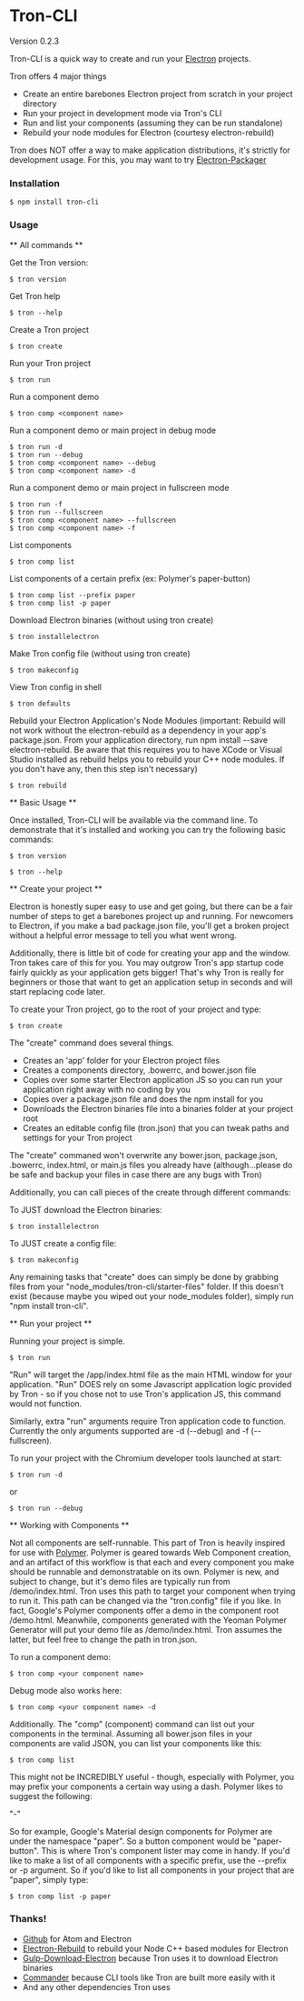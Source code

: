 # Tron-CLI
Version
0.2.3

Tron-CLI is a quick way to create and run your [Electron](http://electron.atom.io/) projects.

Tron offers 4 major things

  - Create an entire barebones Electron project from scratch in your project directory
  - Run your project in development mode via Tron's CLI
  - Run and list your components (assuming they can be run standalone)
  - Rebuild your node modules for Electron (courtesy electron-rebuild)


Tron does NOT offer a way to make application distributions, it's strictly for development usage. For this, you may want to try [Electron-Packager](https://github.com/maxogden/electron-packager)


### Installation

```
$ npm install tron-cli
```

### Usage

** All commands **

Get the Tron version:
```
$ tron version
```

Get Tron help
```
$ tron --help
```

Create a Tron project
```
$ tron create
```

Run your Tron project
```
$ tron run
```

Run a component demo
```
$ tron comp <component name>
```

Run a component demo or main project in debug mode
```
$ tron run -d
$ tron run --debug
$ tron comp <component name> --debug
$ tron comp <component name> -d
```

Run a component demo or main project in fullscreen mode
```
$ tron run -f
$ tron run --fullscreen
$ tron comp <component name> --fullscreen
$ tron comp <component name> -f
```

List components
```
$ tron comp list
```

List components of a certain prefix (ex: Polymer's paper-button)
```
$ tron comp list --prefix paper
$ tron comp list -p paper
```

Download Electron binaries (without using tron create)
```
$ tron installelectron
```

Make Tron config file (without using tron create)
```
$ tron makeconfig
```

View Tron config in shell
```
$ tron defaults
```

Rebuild your Electron Application's Node Modules
(important: Rebuild will not work without the electron-rebuild as a dependency in your app's package.json. From your application directory, run npm install --save electron-rebuild.
Be aware that this requires you to have XCode or Visual Studio installed as rebuild helps you to rebuild your C++ node modules. If you don't have any, then this step isn't necessary)
```
$ tron rebuild
```

** Basic Usage **

Once installed, Tron-CLI will be available via the command line. To demonstrate that it's installed and working you can try the following basic commands:
```
$ tron version
```

```
$ tron --help
```

** Create your project **

Electron is honestly super easy to use and get going, but there can be a fair number of steps to get a barebones project up and running. For newcomers to Electron, if you make a bad package.json file, you'll get a broken project without a helpful error message to tell you what went wrong.

Additionally, there is little bit of code for creating your app and the window. Tron takes care of this for you. You may outgrow Tron's app startup code fairly quickly as your application gets bigger! That's why Tron is really for beginners or those that want to get an application setup in seconds and will start replacing code later.

To create your Tron project, go to the root of your project and type:

```
$ tron create
```

The "create" command does several things.
* Creates an 'app' folder for your Electron project files
* Creates a components directory, .bowerrc, and bower.json file
* Copies over some starter Electron application JS so you can run your application right away with no coding by you
* Copies over a package.json file and does the npm install for you
* Downloads the Electron binaries file into a binaries folder at your project root
* Creates an editable config file (tron.json) that you can tweak paths and settings for your Tron project

The "create" commaned won't overwrite any bower.json, package.json, .bowerrc, index.html, or main.js files you already have (although...please do be safe and backup your files in case there are any bugs with Tron)

Additionally, you can call pieces of the create through different commands:

To JUST download the Electron binaries:
```
$ tron installelectron
```

To JUST create a config file:
```
$ tron makeconfig
```

Any remaining tasks that "create" does can simply be done by grabbing files from your "node_modules/tron-cli/starter-files" folder. If this doesn't exist (because maybe you wiped out your node_modules folder), simply run "npm install tron-cli".

** Run your project **

Running your project is simple.

```
$ tron run
```

"Run" will target the <yourproject>/app/index.html file as the main HTML window for your application. "Run" DOES rely on some Javascript application logic provided by Tron - so if you chose not to use Tron's application JS, this command would not function.

Similarly, extra "run" arguments require Tron application code to function.
Currently the only arguments supported are -d (--debug) and -f (--fullscreen).

To run your project with the Chromium developer tools launched at start:
```
$ tron run -d
```

or

```
$ tron run --debug
```


** Working with Components **

Not all components are self-runnable. This part of Tron is heavily inspired for use with [Polymer](https://www.polymer-project.org).
Polymer is geared towards Web Component creation, and an artifact of this workflow is that each and every component you make should be
runnable and demonstratable on its own. Polymer is new, and subject to change, but it's demo files are typically run from <yourcomponent>/demo/index.html.
Tron uses this path to target your component when trying to run it. This path can be changed via the "tron.config" file if you like.
In fact, Google's Polymer components offer a demo in the component root /demo.html. Meanwhile, components generated with the Yeoman Polymer Generator
will put your demo file as /demo/index.html. Tron assumes the latter, but feel free to change the path in tron.json.

To run a component demo:
```
$ tron comp <your component name>
```

Debug mode also works here:

```
$ tron comp <your component name> -d
```

Additionally. The "comp" (component) command can list out your components in the terminal. Assuming all bower.json files in your components are valid JSON, you can list your components like this:

```
$ tron comp list
```

This might not be INCREDIBLY useful - though, especially with Polymer, you may prefix your components a certain way using a dash. Polymer likes to suggest the following:

"<component namespace>-<component-name>"

So for example, Google's Material design components for Polymer are under the namespace "paper". So a button component would be "paper-button". This is where Tron's component lister may come in handy. If you'd like to make a list of all components with a specific prefix, use the --prefix or -p argument. So if you'd like to list all components in your project that are "paper", simply type:

```
$ tron comp list -p paper
```

### Thanks!
* [Github](https://github.com/) for Atom and Electron
* [Electron-Rebuild](https://github.com/paulcbetts/electron-rebuild) to rebuild your Node C++ based modules for Electron
* [Gulp-Download-Electron](https://github.com/kitematic/gulp-download-electron) because Tron uses it to download Electron binaries
* [Commander](https://github.com/tj/commander.js) because CLI tools like Tron are built more easily with it
* And any other dependencies Tron uses
